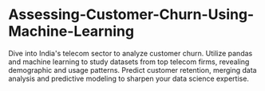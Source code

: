 # Assessing-Customer-Churn-Using-Machine-Learning
Dive into India's telecom sector to analyze customer churn. Utilize pandas and machine learning to study datasets from top telecom firms, revealing demographic and usage patterns. Predict customer retention, merging data analysis and predictive modeling to sharpen your data science expertise.
